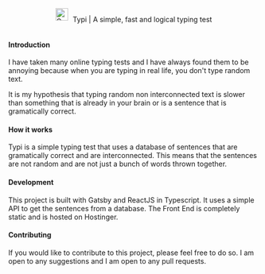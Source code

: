   <div style="display: flex; gap:10px; justify-content: center; align-items:start;">
    <a href="https://pro-mirage.com">
      <img alt="Gatsby" src="https://lums.pro-mirage.com/static/favicon-8e18c8491dd9f57aa69f56a234916d7a.ico" width="25" />
    </a>
    <p>Typi | A simple, fast and logical typing test</p>
  </div>

#### Introduction
I have taken many online typing tests and I have always found them to be annoying because when you are typing in real life, you don't type random text.

It is my hypothesis that typing random non interconnected text is slower than something that is already in your brain or is a sentence that is gramatically correct.

#### How it works
Typi is a simple typing test that uses a database of sentences that are gramatically correct and are interconnected. This means that the sentences are not random and are not just a bunch of words thrown together.

#### Development
This project is built with Gatsby and ReactJS in Typescript. It uses a simple API to get the sentences from a database. The Front End is completely static and is hosted on Hostinger.

#### Contributing
If you would like to contribute to this project, please feel free to do so. I am open to any suggestions and I am open to any pull requests.